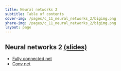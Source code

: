 ```yaml
---
title: Neural networks 2
subtitle: Table of contents
cover-img: /pages/c_11_neural_networks_2/bigimg.png
share-img: /pages/c_11_neural_networks_2/bigimg.png
layout: page
---
```


## **Neural networks 2** [(slides)](/pages/c_11_neural_networks_2/neural_networks_2.pdf)

- [Fully connected net](/pages/c_11_neural_networks_2/fully_connected_nb/)
- [Conv net](/pages/c_11_neural_networks_2/conv_nn_nb/)

